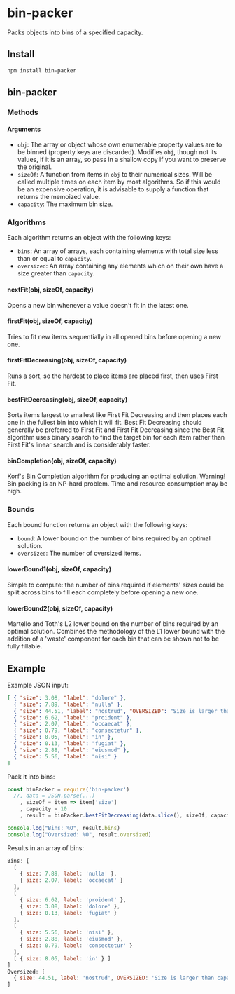 # bin-packer

Packs objects into bins of a specified capacity.

## Install

```bash
npm install bin-packer
```

## bin-packer

### Methods

#### Arguments
- `obj`: The array or object whose own enumerable property values are to be binned (property keys 
are discarded). Modifies `obj`, though not its values, if it is an array, so pass in a shallow 
copy if you want to preserve the original.
- `sizeOf`: A function from items in `obj` to their numerical sizes. Will be called multiple times 
on each item by most algorithms. So if this would be an expensive operation, it is advisable to 
supply a function that returns the memoized value.
- `capacity`: The maximum bin size.

### Algorithms
Each algorithm returns an object with the following keys:
- `bins`: An array of arrays, each containing elements with total size less than or equal to 
`capacity`.
- `oversized`: An array containing any elements which on their own have a size greater than 
`capacity`.

#### nextFit(obj, sizeOf, capacity)
Opens a new bin whenever a value doesn't fit in the latest one.

#### firstFit(obj, sizeOf, capacity)
Tries to fit new items sequentially in all opened bins before opening a new one.

#### firstFitDecreasing(obj, sizeOf, capacity)
Runs a sort, so the hardest to place items are placed first, then uses First Fit.

#### bestFitDecreasing(obj, sizeOf, capacity)
Sorts items largest to smallest like First Fit Decreasing and then places each one in the fullest 
bin into which it will fit. Best Fit Decreasing should generally be preferred to First Fit and 
First Fit Decreasing since the Best Fit algorithm uses binary search to find the target bin for 
each item rather than First Fit's linear search and is considerably faster.

#### binCompletion(obj, sizeOf, capacity)
Korf's Bin Completion algorithm for producing an optimal solution. Warning! Bin packing is an 
NP-hard problem. Time and resource consumption may be high.

### Bounds
Each bound function returns an object with the following keys:
- `bound`: A lower bound on the number of bins required by an optimal solution.
- `oversized`: The number of oversized items.

#### lowerBound1(obj, sizeOf, capacity)
Simple to compute: the number of bins required if elements' sizes could be split across bins to 
fill each completely before opening a new one.

#### lowerBound2(obj, sizeOf, capacity)
Martello and Toth's L2 lower bound on the number of bins required by an optimal solution. Combines 
the methodology of the L1 lower bound with the addition of a 'waste' component for each bin that 
can be shown not to be fully fillable.

## Example
Example JSON input:
```json
[ { "size": 3.08, "label": "dolore" },
  { "size": 7.89, "label": "nulla" },
  { "size": 44.51, "label": "nostrud", "OVERSIZED": "Size is larger than capacity." },
  { "size": 6.62, "label": "proident" },
  { "size": 2.07, "label": "occaecat" },
  { "size": 0.79, "label": "consectetur" },
  { "size": 8.05, "label": "in" },
  { "size": 0.13, "label": "fugiat" },
  { "size": 2.88, "label": "eiusmod" },
  { "size": 5.56, "label": "nisi" }
]
```
Pack it into bins:
```js
const binPacker = require('bin-packer')
  //, data = JSON.parse(...)
    , sizeOf = item => item['size']
    , capacity = 10
    , result = binPacker.bestFitDecreasing(data.slice(), sizeOf, capacity)

console.log("Bins: %O", result.bins)
console.log("Oversized: %O", result.oversized)
```
Results in an array of bins:
```js
Bins: [
  [
    { size: 7.89, label: 'nulla' },
    { size: 2.07, label: 'occaecat' }
  ],
  [
    { size: 6.62, label: 'proident' },
    { size: 3.08, label: 'dolore' },
    { size: 0.13, label: 'fugiat' }
  ],
  [
    { size: 5.56, label: 'nisi' },
    { size: 2.88, label: 'eiusmod' },
    { size: 0.79, label: 'consectetur' }
  ],
  [ { size: 8.05, label: 'in' } ]
]
Oversized: [
  { size: 44.51, label: 'nostrud', OVERSIZED: 'Size is larger than capacity.' }
]
```
